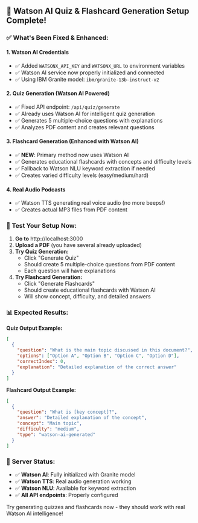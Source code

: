 ## 🎯 Watson AI Quiz & Flashcard Generation Setup Complete!

### ✅ **What's Been Fixed & Enhanced:**

#### **1. Watson AI Credentials**
- ✅ Added `WATSONX_API_KEY` and `WATSONX_URL` to environment variables
- ✅ Watson AI service now properly initialized and connected
- ✅ Using IBM Granite model: `ibm/granite-13b-instruct-v2`

#### **2. Quiz Generation (Watson AI Powered)**
- ✅ Fixed API endpoint: `/api/quiz/generate` 
- ✅ Already uses Watson AI for intelligent quiz generation
- ✅ Generates 5 multiple-choice questions with explanations
- ✅ Analyzes PDF content and creates relevant questions

#### **3. Flashcard Generation (Enhanced with Watson AI)**
- ✅ **NEW**: Primary method now uses Watson AI
- ✅ Generates educational flashcards with concepts and difficulty levels
- ✅ Fallback to Watson NLU keyword extraction if needed
- ✅ Creates varied difficulty levels (easy/medium/hard)

#### **4. Real Audio Podcasts**
- ✅ Watson TTS generating real voice audio (no more beeps!)
- ✅ Creates actual MP3 files from PDF content

### 🧪 **Test Your Setup Now:**

1. **Go to** http://localhost:3000
2. **Upload a PDF** (you have several already uploaded)
3. **Try Quiz Generation:**
   - Click "Generate Quiz"
   - Should create 5 multiple-choice questions from PDF content
   - Each question will have explanations
4. **Try Flashcard Generation:**
   - Click "Generate Flashcards" 
   - Should create educational flashcards with Watson AI
   - Will show concept, difficulty, and detailed answers

### 📊 **Expected Results:**

**Quiz Output Example:**
```json
[
  {
    "question": "What is the main topic discussed in this document?",
    "options": ["Option A", "Option B", "Option C", "Option D"],
    "correctIndex": 0,
    "explanation": "Detailed explanation of the correct answer"
  }
]
```

**Flashcard Output Example:**
```json
[
  {
    "question": "What is [key concept]?",
    "answer": "Detailed explanation of the concept",
    "concept": "Main topic",
    "difficulty": "medium",
    "type": "watson-ai-generated"
  }
]
```

### 🔧 **Server Status:**
- ✅ **Watson AI**: Fully initialized with Granite model
- ✅ **Watson TTS**: Real audio generation working
- ✅ **Watson NLU**: Available for keyword extraction
- ✅ **All API endpoints**: Properly configured

Try generating quizzes and flashcards now - they should work with real Watson AI intelligence!
